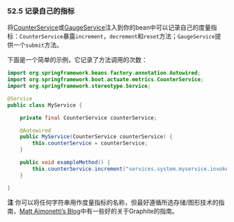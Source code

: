 
### 52.5 记录自己的指标
将[CounterService](https://github.com/spring-projects/spring-boot/blob/master/spring-boot-actuator/src/main/java/org/springframework/boot/actuate/metrics/CounterService.java)或[GaugeService](http://github.com/spring-projects/spring-boot/tree/master/spring-boot-actuator/src/main/java/org/springframework/boot/actuate/metrics/GaugeService.java)注入到你的bean中可以记录自己的度量指标：`CounterService`暴露`increment`，`decrement`和`reset`方法；`GaugeService`提供一个`submit`方法。

下面是一个简单的示例，它记录了方法调用的次数：
```java
import org.springframework.beans.factory.annotation.Autowired;
import org.springframework.boot.actuate.metrics.CounterService;
import org.springframework.stereotype.Service;

@Service
public class MyService {

    private final CounterService counterService;

    @Autowired
    public MyService(CounterService counterService) {
        this.counterService = counterService;
    }

    public void exampleMethod() {
        this.counterService.increment("services.system.myservice.invoked");
    }

}
```
**注** 你可以将任何字符串用作度量指标的名称，但最好遵循所选存储/图形技术的指南，[Matt Aimonetti’s Blog](http://matt.aimonetti.net/posts/2013/06/26/practical-guide-to-graphite-monitoring/)中有一些好的关于Graphite的指南。
